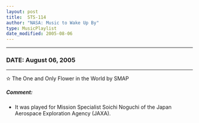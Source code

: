 ```yaml
---
layout: post
title:  STS-114
author: "NASA: Music to Wake Up By"
type: MusicPlaylist
date_modified: 2005-08-06
---
```


----
### DATE: August 06, 2005
----
✫ The One and Only Flower in the World by SMAP

##### Comment:
* It was played for Mission Specialist Soichi Noguchi of the Japan Aerospace Exploration Agency (JAXA).
